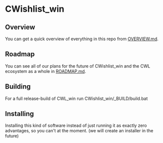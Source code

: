 # CWishlist_win
## Overview
You can get a quick overview of everything in this repo from
[OVERVIEW.md](OVERVIEW.md).
## Roadmap
You can see all of our plans for the future of CWishlist_win and the
CWL ecosystem as a whole in [ROADMAP.md](ROADMAP.md).
## Building
For a full release-build of CWL_win run CWishlist_win/_BUILD/build.bat
## Installing
Installing this kind of software instead of just running it as exactly
zero advantages, so you can't at the moment. (we will create an
installer in the future)
